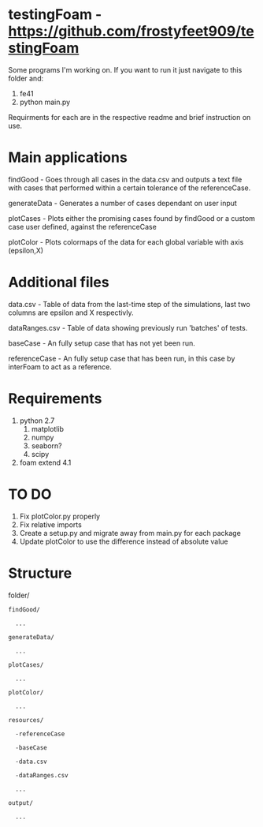 # testingFoam - https://github.com/frostyfeet909/testingFoam
Some programs I'm working on. If you want to run it just navigate to this folder and: 

1. fe41
2. python main.py

Requirments for each are in the respective readme and brief instruction on use.

# Main applications
findGood - Goes through all cases in the data.csv and outputs a text file with cases that performed within a certain tolerance of the referenceCase.

generateData - Generates a number of cases dependant on user input

plotCases - Plots either the promising cases found by findGood or a custom case user defined, against the referenceCase

plotColor - Plots colormaps of the data for each global variable with axis (epsilon,X)

# Additional files
data.csv - Table of data from the last-time step of the simulations, last two columns are epsilon and X respectivly.

dataRanges.csv - Table of data showing previously run 'batches' of tests.

baseCase - An fully setup case that has not yet been run.

referenceCase - An fully setup case that has been run, in this case by interFoam to act as a reference.

# Requirements
1. python 2.7
    1. matplotlib
    2. numpy
    3. seaborn?
    4. scipy
2. foam extend 4.1

# TO DO
1. Fix plotColor.py properly
2. Fix relative imports
3. Create a setup.py and migrate away from main.py for each package
4. Update plotColor to use the difference instead of absolute value

# Structure

folder/

    findGood/
    
      ...
    
    generateData/
    
      ...
    
    plotCases/
    
      ...
    
    plotColor/
  
      ...
      
    resources/
    
      -referenceCase
      
      -baseCase
    
      -data.csv
      
      -dataRanges.csv
      
      ...
      
    output/
    
      ...
  
